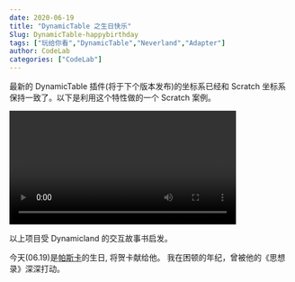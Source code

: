 ```yaml
---
date: 2020-06-19
title: "DynamicTable 之生日快乐"
Slug: DynamicTable-happybirthday
tags: ["玩给你看","DynamicTable","Neverland","Adapter"]
author: CodeLab
categories: ["CodeLab"]
---
```


最新的 DynamicTable 插件(将于下个版本发布)的坐标系已经和 Scratch 坐标系保持一致了。以下是利用这个特性做的一个 Scratch 案例。

<!--truncate-->

<video width="80%" src="https://adapter.codelab.club/video/1592575084486393.mp4" controls="controls"></video>

以上项目受 Dynamicland 的交互故事书启发。

今天(06.19)是[帕斯卡](https://zh.wikipedia.org/wiki/%E5%B8%83%E8%8E%B1%E5%85%B9%C2%B7%E5%B8%95%E6%96%AF%E5%8D%A1)的生日, 将贺卡献给他。 我在困顿的年纪，曾被他的《思想录》深深打动。
